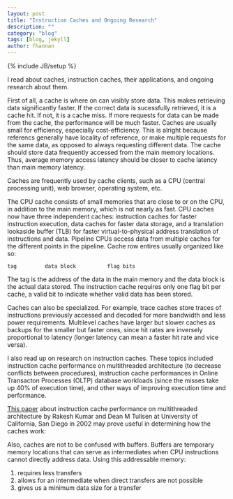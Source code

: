 ```yaml
---
layout: post
title: "Instruction Caches and Ongoing Research"
description: ""
category: "blog"
tags: [blog, jekyll]
author: fhannan
---
```

{% include JB/setup %}

I read about caches, instruction caches, their applications, and ongoing research about them.

First of all, a cache is where on can visibly store data. This makes retrieving data significantly faster. If the correct data is sucessfully retrieved, it is a cache hit. If not, it is a cache miss. If more requests for data can be made from the cache, the performance will be much faster. Caches are usually small for efficiency, especially cost-efficiency. This is alright because referencs generally have locality of reference, or make multiple requests for the same data, as opposed to always requesting different data. The cache should store data frequently accessed from the main memory locations. Thus, average memory access latency should be closer to cache latency than main memory latency.

Caches are frequently used by cache clients, such as a CPU (central processing unit), web browser, operating system, etc.

The CPU cache consists of small memories that are close to or on the CPU, in addition to the main memory, which is not nearly as fast. CPU caches now have three independent caches: instruction caches for faster instruction execution, data caches for faster data storage, and a translation lookaside buffer (TLB) for faster virtual-to-physical address translation of instructions and data. Pipeline CPUs access data from multiple caches for the different points in the pipeline. Cache row entires usually organized like so:

```
tag     	data block      	flag bits
```

The tag is the address of the data in the main memory and the data block is the actual data stored. The instruction cache requires only one flag bit per cache, a valid bit to indicate whether valid data has been stored.

Caches can also be specialized. For example, trace caches store traces of instructions previously accessed and decoded for more bandwidth and less power requirements. Multilevel caches have larger but slower caches as backups for the smaller but faster ones, since hit rates are inversely proportional to latency (longer latency can mean a faster hit rate and vice versa). 

I also read up on research on instruction caches. These topics included instruction cache performance on multithreaded architecture (to decrease conflicts between procedures), instruction cache performances in Online Transacton Processes (OLTP) database workloads (since the misses take up 40% of execution time), and other ways of improving execution time and performance.

[This paper][kumar-tullsen-2002] about instruction cache performance on multithreaded architecture by Rakesh Kumar and Dean M Tullsen at University of California, San Diego in 2002 may prove useful in determining how the caches work:

   [kumar-tullsen-2002]: http://citeseerx.ist.psu.edu/viewdoc/download?doi=10.1.1.8.4682&rep=rep1&type=pdf

Also, caches are not to be confused with buffers. Buffers are temporary memory locations that can serve as intermediates when CPU instructions cannot directly address data. Using this addressable memory:

1. requires less transfers
2. allows for an intermediate when direct transfers are not possible
3. gives us a minimum data size for a transfer
